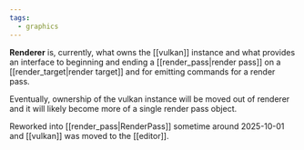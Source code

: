 ```yaml
---
tags:
  - graphics
---
```

**Renderer** is, currently, what owns the [[vulkan]] instance and what provides an interface to beginning and ending a [[render_pass|render pass]] on a [[render_target|render target]] and for emitting commands for a render pass.

Eventually, ownership of the vulkan instance will be moved out of renderer and it will likely become more of a single render pass object.

Reworked into [[render_pass|RenderPass]] sometime around 2025-10-01 and [[vulkan]] was moved to the [[editor]].